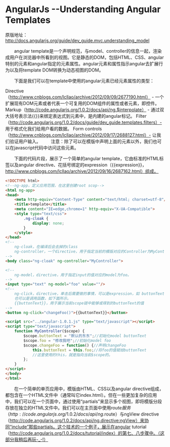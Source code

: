 # AngularJs --Understanding Angular Templates
原版地址：http://docs.angularjs.org/guide/dev_guide.mvc.understanding_model

 

　　angular template是一个声明规范，与model、controller的信息一起，渲染成用户在浏览器中所看到的视图。它是静态的DOM，包括HTML、CSS、angular特别的元素和angular指定的元素属性。angular元素和属性指示angular去扩展行为以及将template DOM转换为动态视图的DOM。

　　下面是我们可以在template中使用的angular元素已经元素属性的类型：

Directive（http://www.cnblogs.com/lcllao/archive/2012/09/09/2677190.html） - 一个扩展现有DOM元素或者代表一个可复用的DOM组件的属性或者元素，即控件。
Markup（http://code.angularjs.org/1.0.2/docs/api/ng.$interpolate） - 通过双大括号表示法{{}}来绑定表达式到元素中，是内建的angular标记。
Filter（http://code.angularjs.org/1.0.2/docs/guide/dev_guide.templates.filters）- 用于格式化我们给用户看的数据。
Form controls （http://www.cnblogs.com/lcllao/archive/2012/09/17/2688127.html）- 让我们验证用户输入。
　　注意：除了可以在模版中声明上面的元素以外，我们也可以在javascript代码中访问这些元素。

　　下面的代码片段，展示了一个简单的angular template，它由标准的HTML标签以及angular directive、花括号绑定的expression（{{expression}}，http://www.cnblogs.com/lcllao/archive/2012/09/16/2687162.html）组成。

``` html
<!DOCTYPE html>
<!--ng-app，定义应用范围，在这里创建root scop-->
<html ng-app>
<head>
    <meta http-equiv="Content-Type" content="text/html; charset=utf-8"/>
    <title>template</title>
    <meta content="IE=edge,chrome=1" http-equiv="X-UA-Compatible">
    <style type="text/css">
        .ng-cloak {
            display: none;
        }
    </style>
</head>
<!--
    ng-cloak，在编译后会去掉的class
    ng-controller，一个directive，用于指定当前的模版对应的Controller为MyController
-->
<body class="ng-cloak" ng-controller="MyController">

<!--
    ng-model，directive，用于指定input的值对应的model为foo。
-->
<input type="text" ng-model="foo" value=""/>
<!--
    ng-click，directive，单击后需要做的事情，可以是expression，如 buttonText = '1'；
    也可以是调用函数，如下面所示。
    {{buttonText}}，用于展示当前scope链中能够或得到的buttonText的值
-->
<button ng-click="changeFoo()">{{buttonText}}</button>

<script src="../angular-1.0.1.js" type="text/javascript"></script>
<script type="text/javascript">
    function MyController($scope) {
        $scope.buttonText = "默认的东东";//初始化model buttonText
        $scope.foo = "修改我吧";//初始化model foo
        $scope.changeFoo = function() {//声明changeFoo
            this.buttonText = this.foo;//将foo的值赋给buttonText
            //这里使用的this，就是指向当前$scope的。
        };
    }
</script>
</body>
</html>
```
 

　　在一个简单的单页应用中，模版由HTML、CSS以及angular directive组成，都包含在一个HTML文件中（通常叫它index.html）。但在一些更加复杂的应用中，我们可以在一个页面中，通过使用“partials”来显示多个视图，即将模版分段存放在独立的HTML文件中。我们可以在主页面中使用$route服务（http://code.angularjs.org/1.0.2/docs/api/ng.$route）与ngView directive（http://code.angularjs.org/1.0.2/docs/api/ng.directive:ngView）来协同“include”那些partials。这个技术的一个例子，展示在angular tutorial（http://code.angularjs.org/1.0.2/docs/tutorial/index）的第七、八步骤中。（这部分我稍后再玩-_-!）